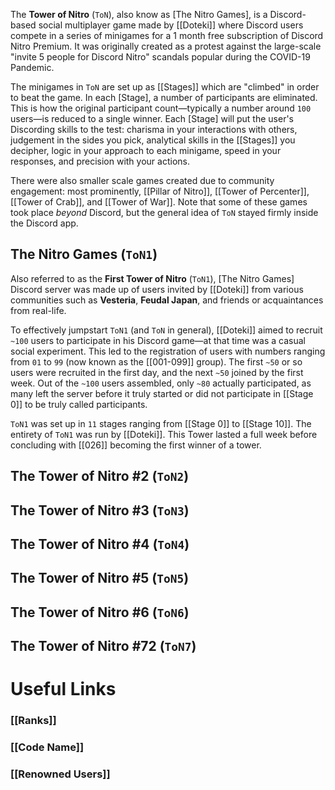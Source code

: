 The **Tower of Nitro** (`ToN`), also know as [The Nitro Games], is a Discord-based social multiplayer game made by [[Doteki]] where Discord users compete in a series of minigames for a 1 month free subscription of Discord Nitro Premium. It was originally created as a protest against the large-scale "invite 5 people for Discord Nitro" scandals popular during the COVID-19 Pandemic.

The minigames in `ToN` are set up as [[Stages]] which are "climbed" in order to beat the game. In each [Stage], a number of participants are eliminated. This is how the original participant count—typically a number around `100` users—is reduced to a single winner. Each [Stage] will put the user's Discording skills to the test: charisma in your interactions with others, judgement in the sides you pick, analytical skills in the [[Stages]] you decipher, logic in your approach to each minigame, speed in your responses, and precision with your actions.

There were also smaller scale games created due to community engagement: most prominently, [[Pillar of Nitro]], [[Tower of Percenter]], [[Tower of Crab]], and [[Tower of War]]. Note that some of these games took place *beyond* Discord, but the general idea of `ToN` stayed firmly inside the Discord app.
## The Nitro Games (`ToN1`)

Also referred to as the **First Tower of Nitro** (`ToN1`), [The Nitro Games] Discord server was made up of users invited by [[Doteki]] from various communities such as **Vesteria**, **Feudal Japan**, and friends or acquaintances from real-life. 

To effectively jumpstart `ToN1` (and `ToN` in general), [[Doteki]] aimed to recruit `~100` users to participate in his Discord game—at that time was a casual social experiment. This led to the registration of users with numbers ranging from `01` to `99` (now known as the [[001-099]] group). The first `~50` or so users were recruited in the first day, and the next `~50` joined by the first week. Out of the `~100` users assembled, only `~80` actually participated, as many left the server before it truly started or did not participate in [[Stage 0]] to be truly called participants.

`ToN1` was set up in `11` stages ranging from [[Stage 0]] to [[Stage 10]]. The entirety of `ToN1` was run by [[Doteki]]. This Tower lasted a full week before concluding with [[026]] becoming the first winner of a tower.
## The Tower of Nitro #2 (`ToN2`)
## The Tower of Nitro #3 (`ToN3`)
## The Tower of Nitro #4 (`ToN4`)
## The Tower of Nitro #5 (`ToN5`)
## The Tower of Nitro #6 (`ToN6`)
## The Tower of Nitro #72 (`ToN7`)
# Useful Links
### [[Ranks]]
### [[Code Name]]
### [[Renowned Users]]